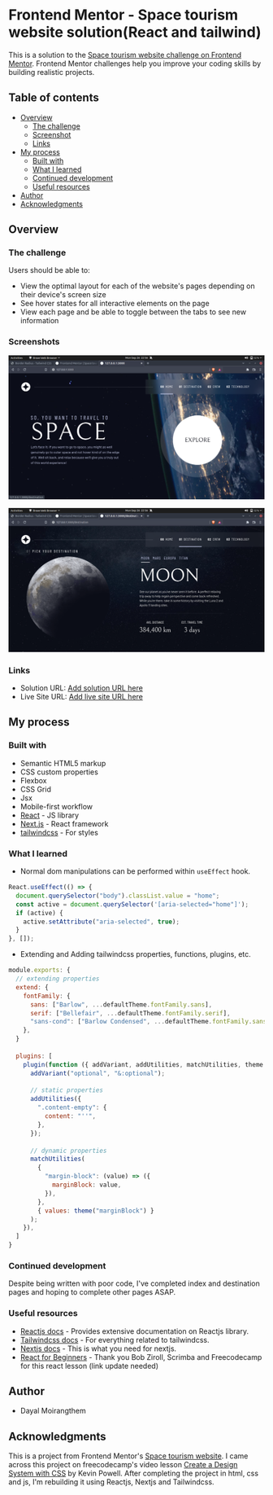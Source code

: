 # Frontend Mentor - Space tourism website solution(React and tailwind)

This is a solution to the [Space tourism website challenge on Frontend Mentor](https://www.frontendmentor.io/challenges/space-tourism-multipage-website-gRWj1URZ3). Frontend Mentor challenges help you improve your coding skills by building realistic projects.

## Table of contents

- [Overview](#overview)
  - [The challenge](#the-challenge)
  - [Screenshot](#screenshot)
  - [Links](#links)
- [My process](#my-process)
  - [Built with](#built-with)
  - [What I learned](#what-i-learned)
  - [Continued development](#continued-development)
  - [Useful resources](#useful-resources)
- [Author](#author)
- [Acknowledgments](#acknowledgments)

## Overview

### The challenge

Users should be able to:

- View the optimal layout for each of the website's pages depending on their device's screen size
- See hover states for all interactive elements on the page
- View each page and be able to toggle between the tabs to see new information

### Screenshots

![Homepage](screenshots/index-preview.png)

![Destinations](screenshots/destination-preview.png)

### Links

- Solution URL: [Add solution URL here](https://your-solution-url.com)
- Live Site URL: [Add live site URL here](https://your-live-site-url.com)

## My process

### Built with

- Semantic HTML5 markup
- CSS custom properties
- Flexbox
- CSS Grid
- Jsx
- Mobile-first workflow
- [React](https://reactjs.org/) - JS library
- [Next.js](https://nextjs.org/) - React framework
- [tailwindcss](https://tailwindcss.com/) - For styles

### What I learned

- Normal dom manipulations can be performed within `useEffect` hook.

```js
React.useEffect(() => {
  document.querySelector("body").classList.value = "home";
  const active = document.querySelector('[aria-selected="home"]');
  if (active) {
    active.setAttribute("aria-selected", true);
  }
}, []);
```

- Extending and Adding tailwindcss properties, functions, plugins, etc.

```js
module.exports: {
  // extending properties
  extend: {
    fontFamily: {
      sans: ["Barlow", ...defaultTheme.fontFamily.sans],
      serif: ["Bellefair", ...defaultTheme.fontFamily.serif],
      "sans-cond": ["Barlow Condensed", ...defaultTheme.fontFamily.sans],
    },
  }

  plugins: [
    plugin(function ({ addVariant, addUtilities, matchUtilities, theme }) {
      addVariant("optional", "&:optional");

      // static properties
      addUtilities({
        ".content-empty": {
          content: "''",
        },
      });

      // dynamic properties
      matchUtilities(
        {
          "margin-block": (value) => ({
            marginBlock: value,
          }),
        },
        { values: theme("marginBlock") }
      );
    }),
  ]
}

```

### Continued development

Despite being written with poor code, I've completed index and destination pages and hoping to complete other pages ASAP.

### Useful resources

- [Reactjs docs](https://www.reactjs.org) - Provides extensive documentation on Reactjs library.
- [Tailwindcss docs](https://www.tailwindcss.org) - For everything related to tailwindcss.
- [Nextjs docs](https://www.nextjs.org) - This is what you need for nextjs.
- [React for Beginners](https://www.youtube.com/freecodecamp) - Thank you Bob Ziroll, Scrimba and Freecodecamp for this react lesson (link update needed)

## Author

- Dayal Moirangthem

## Acknowledgments

This is a project from Frontend Mentor's [Space tourism website](). I came across this project on freecodecamp's video lesson [Create a Design System with CSS]() by Kevin Powell. After completing the project in html, css and js, I'm rebuilding it using Reactjs, Nextjs and Tailwindcss.
